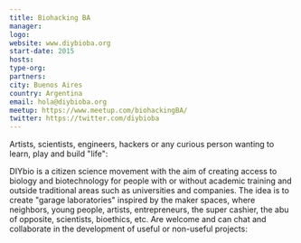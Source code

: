 ```yaml
---
title: Biohacking BA
manager: 
logo: 
website: www.diybioba.org
start-date: 2015
hosts: 
type-org: 
partners: 
city: Buenos Aires
country: Argentina
email: hola@diybioba.org
meetup: https://www.meetup.com/biohackingBA/
twitter: https://twitter.com/diybioba
---
```


Artists, scientists, engineers, hackers or any curious person wanting to learn, play and build "life":

DIYbio is a citizen science movement with the aim of creating access to biology and biotechnology for people with or without academic training and outside traditional areas such as universities and companies. The idea is to create "garage laboratories" inspired by the maker spaces, where neighbors, young people, artists, entrepreneurs, the super cashier, the abu of opposite, scientists, bioethics, etc. Are welcome and can chat and collaborate in the development of useful or non-useful projects:
